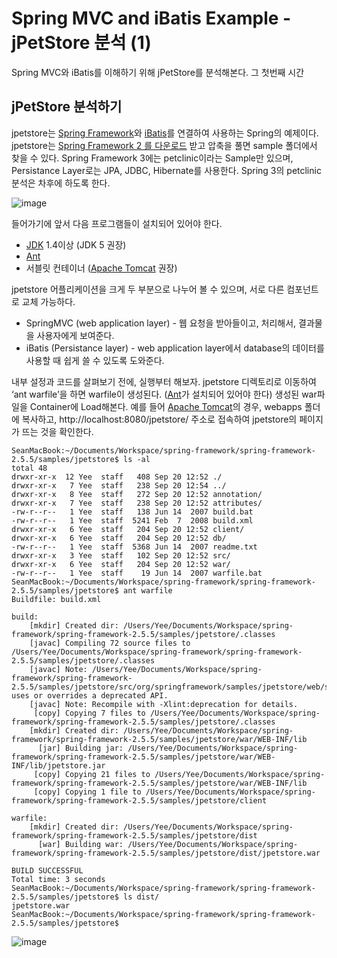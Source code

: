 # Spring MVC and iBatis Example - jPetStore 분석 (1)

Spring MVC와 iBatis를 이해하기 위해 jPetStore를 분석해본다. 그 첫번째 시간

## jPetStore 분석하기

jpetstore는 [Spring Framework](http://www.springsource.org/)와 [iBatis](http://ibatis.apache.org/)를 연결하여 사용하는 Spring의 예제이다. jpetstore는 [Spring Framework 2 를 다운로드](http://www.springsource.org/download) 받고 압축을 풀면 sample 폴더에서 찾을 수 있다. Spring Framework 3에는 petclinic이라는 Sample만 있으며, Persistance Layer로는 JPA, JDBC, Hibernate를 사용한다. Spring 3의 petclinic 분석은 차후에 하도록 한다.

![image](http://dogfeet-support.appspot.com/static/tistory/148.attachment.Picture%2019.png)

들어가기에 앞서 다음 프로그램들이 설치되어 있어야 한다.

 * [JDK](http://java.sun.com) 1.4이상 (JDK 5 권장)
 * [Ant](http://ant.apache.org)
 * 서블릿 컨테이너 ([Apache Tomcat](http://tomcat.apache.org/) 권장)

jpetstore 어플리케이션을 크게 두 부분으로 나누어 볼 수 있으며, 서로 다른 컴포넌트로 교체 가능하다.

 * SpringMVC (web application layer) - 웹 요청을 받아들이고, 처리해서, 결과물을 사용자에게 보여준다.
 * iBatis (Persistance layer) - web application layer에서 database의 데이터를 사용할 때 쉽게 쓸 수 있도록 도와준다.

내부 설정과 코드를 살펴보기 전에, 실행부터 해보자. jpetstore 디렉토리로 이동하여 ‘ant warfile’을 하면 warfile이 생성된다. ([Ant](http://ant.apache.org)가 설치되어 있어야 한다) 생성된 war파일을 Container에 Load해본다. 예를 들어 [Apache Tomcat](http://tomcat.apache.org/)의 경우, webapps 폴더에 복사하고, http://localhost:8080/jpetstore/ 주소로 접속하여 jpetstore의 페이지가 뜨는 것을 확인한다.

    SeanMacBook:~/Documents/Workspace/spring-framework/spring-framework-2.5.5/samples/jpetstore$ ls -al
    total 48
    drwxr-xr-x  12 Yee  staff   408 Sep 20 12:52 ./
    drwxr-xr-x   7 Yee  staff   238 Sep 20 12:54 ../
    drwxr-xr-x   8 Yee  staff   272 Sep 20 12:52 annotation/
    drwxr-xr-x   7 Yee  staff   238 Sep 20 12:52 attributes/
    -rw-r--r--   1 Yee  staff   138 Jun 14  2007 build.bat
    -rw-r--r--   1 Yee  staff  5241 Feb  7  2008 build.xml
    drwxr-xr-x   6 Yee  staff   204 Sep 20 12:52 client/
    drwxr-xr-x   6 Yee  staff   204 Sep 20 12:52 db/
    -rw-r--r--   1 Yee  staff  5368 Jun 14  2007 readme.txt
    drwxr-xr-x   3 Yee  staff   102 Sep 20 12:52 src/
    drwxr-xr-x   6 Yee  staff   204 Sep 20 12:52 war/
    -rw-r--r--   1 Yee  staff    19 Jun 14  2007 warfile.bat
    SeanMacBook:~/Documents/Workspace/spring-framework/spring-framework-2.5.5/samples/jpetstore$ ant warfile
    Buildfile: build.xml

    build:
        [mkdir] Created dir: /Users/Yee/Documents/Workspace/spring-framework/spring-framework-2.5.5/samples/jpetstore/.classes
        [javac] Compiling 72 source files to /Users/Yee/Documents/Workspace/spring-framework/spring-framework-2.5.5/samples/jpetstore/.classes
        [javac] Note: /Users/Yee/Documents/Workspace/spring-framework/spring-framework-2.5.5/samples/jpetstore/src/org/springframework/samples/jpetstore/web/struts/BaseActionForm.java uses or overrides a deprecated API.
        [javac] Note: Recompile with -Xlint:deprecation for details.
         [copy] Copying 7 files to /Users/Yee/Documents/Workspace/spring-framework/spring-framework-2.5.5/samples/jpetstore/.classes
        [mkdir] Created dir: /Users/Yee/Documents/Workspace/spring-framework/spring-framework-2.5.5/samples/jpetstore/war/WEB-INF/lib
          [jar] Building jar: /Users/Yee/Documents/Workspace/spring-framework/spring-framework-2.5.5/samples/jpetstore/war/WEB-INF/lib/jpetstore.jar
         [copy] Copying 21 files to /Users/Yee/Documents/Workspace/spring-framework/spring-framework-2.5.5/samples/jpetstore/war/WEB-INF/lib
         [copy] Copying 1 file to /Users/Yee/Documents/Workspace/spring-framework/spring-framework-2.5.5/samples/jpetstore/client

    warfile:
        [mkdir] Created dir: /Users/Yee/Documents/Workspace/spring-framework/spring-framework-2.5.5/samples/jpetstore/dist
          [war] Building war: /Users/Yee/Documents/Workspace/spring-framework/spring-framework-2.5.5/samples/jpetstore/dist/jpetstore.war

    BUILD SUCCESSFUL
    Total time: 3 seconds
    SeanMacBook:~/Documents/Workspace/spring-framework/spring-framework-2.5.5/samples/jpetstore$ ls dist/
    jpetstore.war
    SeanMacBook:~/Documents/Workspace/spring-framework/spring-framework-2.5.5/samples/jpetstore$

![image](http://dogfeet-support.appspot.com/static/tistory/148.attachment.Picture%2022.png)
